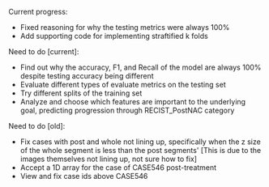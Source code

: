 Current progress: 
* Fixed reasoning for why the testing metrics were always 100%
* Add supporting code for implementing straftified k folds

Need to do [current]:
* Find out why the accuracy, F1, and Recall of the model are always 100% despite testing accuracy being different
* Evaluate different types of evaluate metrics on the testing set
* Try different splits of the training set
* Analyze and choose which features are important to the underlying goal, predicting progression through RECIST_PostNAC category

Need to do [old]:
* Fix cases with post and whole not lining up, specifically when the z size of the whole segment is less than the post segments' [This is due to the images themselves not lining up, not sure how to fix]
* Accept a 1D array for the case of CASE546 post-treatment
* View and fix case ids above CASE546

